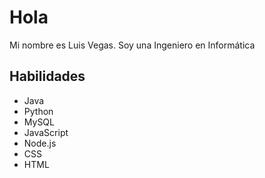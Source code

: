 <h1>Hola</h1>

Mi nombre es Luis Vegas. Soy una Ingeniero en Informática

<h2>Habilidades</h2>
<ul>
  <li>Java</li>
  <li>Python</li>
  <li>MySQL</li>
  <li>JavaScript</li>
  <li>Node.js</li>
  <li>CSS</li>
  <li>HTML</li>
</ul>
